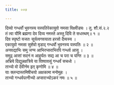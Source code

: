 ```yaml
---
title: ००७

---
```

दिव्यो गन्धर्वो भुवनस्य यस्पतिरेकायुवो नमसा विक्ष्वीड्यः । तु. शौ.सं.२.२  
तं त्वा यौमि ब्रह्मणा देव दिव्य नमस्ते अस्तु दिवि ते सधस्थम्॥ १ ॥  
दिव स्पृष्टो यजतः सूर्यत्वगवयाता हरसो दैव्यस्य ।  
एकायुवो नमसा सुशेवो मृडाद् गन्धर्वो भुवनस्य यस्पतिः ॥ २ ॥  
अनवद्याभिः समु जग्म आभिरप्सराभिरपि गन्धर्व आसु ।  
समुद्र आसां सदनं म आहुर्यतः सद्य आ च परा च यन्ति ॥ ३ ॥  
अभ्रिये दिद्युन्नक्षत्रिये या विश्वावसुं गन्धर्वं सचध्वे ।  
ताभ्यो वो देवीर्नम इत् कृणोमि ॥ ४ ॥  
याः क्लन्दास्तमिषीचयो अक्षकामा मनोमुहः ।  
ताभ्यो गन्धर्वपत्नीभ्यो अप्सराभ्योऽकरं नमः ॥ ५ ॥  